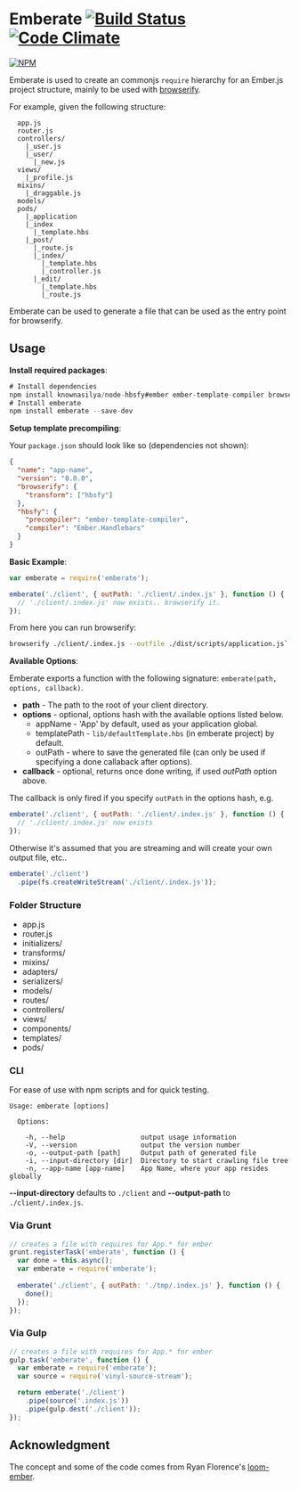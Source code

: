 Emberate [![Build Status][travis-img]][travis-url] [![Code Climate][coverage-img]][coverage-url]
======================

[![NPM][npm-badge-img]][npm-badge-url]

Emberate is used to create an commonjs `require` hierarchy for an Ember.js project structure,
mainly to be used with [browserify].

For example, given the following structure:

```no-highlight
  app.js
  router.js
  controllers/
    |_user.js
    |_user/
      |_new.js
  views/
    |_profile.js
  mixins/
    |_draggable.js
  models/
  pods/
    |_application
    |_index
      |_template.hbs  
    |_post/
      |_route.js
      |_index/
        |_template.hbs
        |_controller.js
      |_edit/
        |_template.hbs
        |_route.js
```

Emberate can be used to generate a file that can be used as the
entry point for browserify.

## Usage

__Install required packages__:

```js
# Install dependencies
npm install knownasilya/node-hbsfy#ember ember-template-compiler browserify --save-dev
# Install emberate
npm install emberate --save-dev
```

__Setup template precompiling__:

Your `package.json` should look like so (dependencies not shown):

```json
{
  "name": "app-name",
  "version": "0.0.0",
  "browserify": {
    "transform": ["hbsfy"]
  },
  "hbsfy": {
    "precompiler": "ember-template-compiler",
    "compiler": "Ember.Handlebars"
  }
}
```

__Basic Example__:


```js
var emberate = require('emberate');

emberate('./client', { outPath: './client/.index.js' }, function () {
  // './client/.index.js' now exists.. browserify it.
});
```

From here you can run browserify: 

```bash
browserify ./client/.index.js --outfile ./dist/scripts/application.js`
```

__Available Options__:

Emberate exports a function with the following signature: `emberate(path, options, callback)`.

* __path__ - The path to the root of your client directory.
* __options__ - optional, options hash with the available options listed below.
  - appName - 'App' by default, used as your application global.
  - templatePath - `lib/defaultTemplate.hbs` (in emberate project) by default.
  - outPath - where to save the generated file (can only be used if specifying a done callaback after options).
* __callback__ - optional, returns once done writing, if used _outPath_ option above.

The callback is only fired if you specify `outPath` in the options hash, e.g.

```js
emberate('./client', { outPath: './client/.index.js' }, function () {
  // './client/.index.js' now exists
});
```

Otherwise it's assumed that you are streaming and will create your own output file, etc..

```js
emberate('./client')
  .pipe(fs.createWriteStream('./client/.index.js'));
```

### Folder Structure

- app.js
- router.js
- initializers/
- transforms/
- mixins/
- adapters/
- serializers/
- models/
- routes/
- controllers/
- views/
- components/
- templates/
- pods/

### CLI

For ease of use with npm scripts and for quick testing.

```no-highlight
Usage: emberate [options]

  Options:

    -h, --help                   output usage information
    -V, --version                output the version number
    -o, --output-path [path]     Output path of generated file
    -i, --input-directory [dir]  Directory to start crawling file tree
    -n, --app-name [app-name]    App Name, where your app resides globally
```

__--input-directory__ defaults to `./client` and __--output-path__ to `./client/.index.js`.


### Via Grunt

```js
// creates a file with requires for App.* for ember
grunt.registerTask('emberate', function () {
  var done = this.async();
  var emberate = require('emberate');
  
  emberate('./client', { outPath: './tmp/.index.js' }, function () {
    done();  
  });
});
```

### Via Gulp

```js
// creates a file with requires for App.* for ember
gulp.task('emberate', function () {
  var emberate = require('emberate');
  var source = require('vinyl-source-stream');

  return emberate('./client')
    .pipe(source('.index.js'))
    .pipe(gulp.dest('./client'));
});
```

## Acknowledgment

The concept and some of the code comes from Ryan Florence's [loom-ember][loom-ember].

[loom-ember]: https://github.com/rpflorence/loom-ember
[compiler]: https://github.com/toranb/ember-template-compiler
[travis-url]: https://travis-ci.org/AppGeo/emberate
[travis-img]: https://travis-ci.org/AppGeo/emberate.svg?branch=master
[npm-badge-img]: https://nodei.co/npm/emberate.svg?compact=true
[npm-badge-url]: https://nodei.co/npm/emberate/
[default-template]: https://github.com/AppGeo/emberate/blob/master/lib/defaultTemplate.hbs
[coverage-img]: https://codeclimate.com/github/AppGeo/emberate.png
[coverage-url]: https://codeclimate.com/github/AppGeo/emberate
[browserify]: http://browserify.org/
